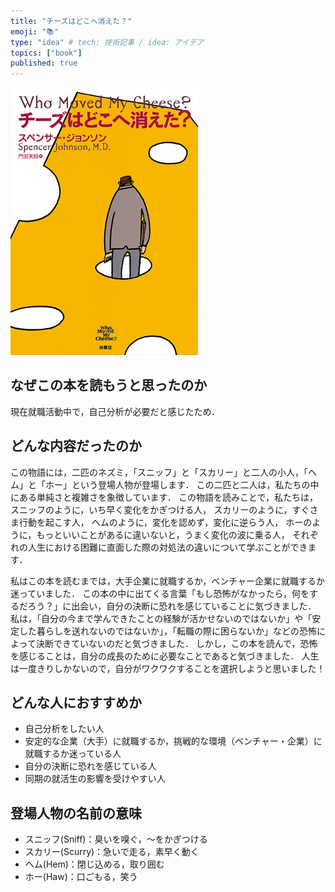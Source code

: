 ```yaml
---
title: "チーズはどこへ消えた？"
emoji: "📚"
type: "idea" # tech: 技術記事 / idea: アイデア
topics: ["book"]
published: true
---
```


<!-- ![](/images/who-moved-my-cheese/チーズはどこへ消えた？.jpg) -->

<img src="/images/who-moved-my-cheese/チーズはどこへ消えた？.jpg" width="300px">

## なぜこの本を読もうと思ったのか

現在就職活動中で，自己分析が必要だと感じたため．

## どんな内容だったのか

この物語には，二匹のネズミ，「スニッフ」と「スカリー」と二人の小人，「ヘム」と「ホー」という登場人物が登場します．
この二匹と二人は，私たちの中にある単純さと複雑さを象徴しています．
この物語を読みことで，私たちは，
スニッフのように，いち早く変化をかぎつける人，
スカリーのように，すぐさま行動を起こす人，
ヘムのように，変化を認めず，変化に逆らう人，
ホーのように，もっといいことがあるに違いないと，うまく変化の波に乗る人，
それぞれの人生における困難に直面した際の対処法の違いについて学ぶことができます．

私はこの本を読むまでは，大手企業に就職するか，ベンチャー企業に就職するか迷っていました．
この本の中に出てくる言葉「もし恐怖がなかったら，何をするだろう？」に出会い，自分の決断に恐れを感じていることに気づきました．
私は，「自分の今まで学んできたことの経験が活かせないのではないか」や「安定した暮らしを送れないのではないか」，「転職の際に困らないか」などの恐怖によって決断できていないのだと気づきました．
しかし，この本を読んで，恐怖を感じることは，自分の成長のために必要なことであると気づきました．
人生は一度きりしかないので，自分がワクワクすることを選択しようと思いました！

## どんな人におすすめか

- 自己分析をしたい人
- 安定的な企業（大手）に就職するか，挑戦的な環境（ベンチャー・企業）に就職するか迷っている人
- 自分の決断に恐れを感じている人
- 同期の就活生の影響を受けやすい人

## 登場人物の名前の意味

- スニッフ(Sniff)：臭いを嗅ぐ，〜をかぎつける
- スカリー(Scurry)：急いで走る，素早く動く
- ヘム(Hem)：閉じ込める，取り囲む
- ホー(Haw)：口ごもる，笑う
